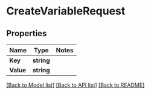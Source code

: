 # CreateVariableRequest

## Properties
Name | Type | Notes
------------ | ------------- | -------------
**Key** | **string** | 
**Value** | **string** | 

[[Back to Model list]](../README.md#documentation-for-models) [[Back to API list]](../README.md#documentation-for-api-endpoints) [[Back to README]](../README.md)


